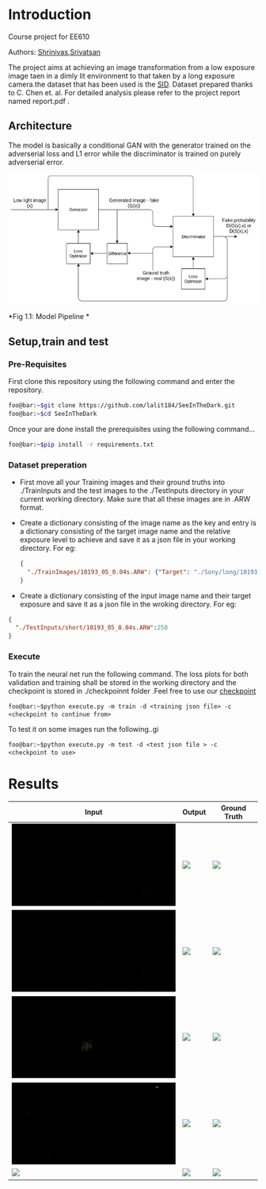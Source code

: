 # Introduction

Course project for EE610 

Authors: [Shrinivas](www.shrinivas.com ),[Srivatsan](www.srivatsan.com)

The project aims at achieving an image transformation from a low exposure image taen in a dimly lit environment to that taken by a long exposure camera.the dataset that has been used is the [SID](https://github.com/cchen156/Learning-to-See-in-the-Dark ). Dataset prepared thanks to C. Chen et. al. For detailed analysis please refer to the project report named report.pdf .

## Architecture

The model is basically a conditional GAN with the generator trained on the adverserial loss and L1 error while the discriminator is trained on purely adverserial error.

![cGAN arch](./Assets/cGAN.png)

*Fig 1.1: Model Pipeline *



## Setup,train and  test

### Pre-Requisites

First clone this repository using the following command and enter the repository.

```bash
foo@bar:~$git clone https://github.com/lalit184/SeeInTheDark.git
foo@bar:~$cd SeeInTheDark
```

Once your are done install the prerequisites using the following command...

```bash
foo@bar:~$pip install -r requirements.txt
```

### Dataset preperation

- First move all your Training images and their ground truths into ./TrainInputs and the test images to the ./TestInputs directory in your current working directory. Make sure that all these images are in .ARW  format. 

- Create a dictionary consisting of the image name as the key and entry is a dictionary consisting of the target image name and the relative exposure level to achieve and save it as a json file in your working directory. For eg:

  ```json
  {
    "./TrainImages/10193_05_0.04s.ARW": {"Target": "./Sony/long/10193_00_10s.ARW","Exposure": 250.0}
  }
  ```

  

- Create a dictionary consisting of the input image name and their target exposure and save it as a json file in the wroking directory. For eg:

```json
{
  "./TestInputs/short/10193_05_0.04s.ARW":250
}
```

### Execute

To train the neural net run the following command. The loss plots for both validation and training shall be stored in the working directory and the checkpoint is stored in ./checkpoinnt folder .Feel free to use our [checkpoint](www.checkpoint.com)

```shell
foo@bar:~$python execute.py -m train -d <training json file> -c <checkpoint to continue from>
```

To test it on some images run the following..gi

```shell
foo@bar:~$python execute.py -m test -d <test json file > -c <checkpoint to use>
```





# Results 

| Input                    | Output                    | Ground Truth          |
| ------------------------ | ------------------------- | --------------------- |
| ![](./Assets/dark2.png ) | ![](./Assets/Output1.png) | ![](./Assets/GT1.png) |
| ![](./Assets/dark2.png)  | ![](./Assets/Output2.png) | ![](./Assets/GT2.png) |
| ![](./Assets/dark3.png)  | ![](./Assets/Output3.png) | ![](./Assets/GT3.png) |
| ![](./Assets/dark4.png)  | ![](./Assets/Output4.png) | ![](./Assets/GT4.png) |
| ![](./Assets/dark5.png)  | ![](./Assets/Output5.png) | ![](./Assets/GT5.png) |

